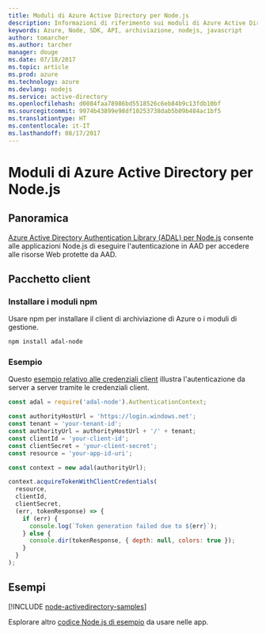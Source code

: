 ```yaml
---
title: Moduli di Azure Active Directory per Node.js
description: Informazioni di riferimento sui moduli di Azure Active Directory per Node.js
keywords: Azure, Node, SDK, API, archiviazione, nodejs, javascript
author: tomarcher
ms.author: tarcher
manager: douge
ms.date: 07/18/2017
ms.topic: article
ms.prod: azure
ms.technology: azure
ms.devlang: nodejs
ms.service: active-directory
ms.openlocfilehash: d0084faa78986bd5518526c6eb84b9c13fdb10bf
ms.sourcegitcommit: 9974b43899e98df10253738dab5b09b484ac1bf5
ms.translationtype: HT
ms.contentlocale: it-IT
ms.lasthandoff: 08/17/2017
---
```

# <a name="azure-active-directory-modules-for-nodejs"></a>Moduli di Azure Active Directory per Node.js

## <a name="overview"></a>Panoramica

[Azure Active Directory Authentication Library (ADAL) per Node.js](https://www.npmjs.com/package/adal-node) consente alle applicazioni Node.js di eseguire l'autenticazione in AAD per accedere alle risorse Web protette da AAD.

## <a name="client-package"></a>Pacchetto client

### <a name="install-the-npm-modules"></a>Installare i moduli npm

Usare npm per installare il client di archiviazione di Azure o i moduli di gestione.

```bash
npm install adal-node
```   

### <a name="example"></a>Esempio

Questo [esempio relativo alle credenziali client](https://github.com/MSOpenTech/azure-activedirectory-library-for-nodejs/blob/master/sample/client-credentials-sample.js) illustra l'autenticazione da server a server tramite le credenziali client.

```javascript
const adal = require('adal-node').AuthenticationContext;

const authorityHostUrl = 'https://login.windows.net';
const tenant = 'your-tenant-id';
const authorityUrl = authorityHostUrl + '/' + tenant;
const clientId = 'your-client-id';
const clientSecret = 'your-client-secret';
const resource = 'your-app-id-uri';

const context = new adal(authorityUrl);

context.acquireTokenWithClientCredentials(
  resource,
  clientId,
  clientSecret,
  (err, tokenResponse) => {
    if (err) {
      console.log(`Token generation failed due to ${err}`);
    } else {
      console.dir(tokenResponse, { depth: null, colors: true });
    }
  }
);
```

## <a name="samples"></a>Esempi

[!INCLUDE [node-activedirectory-samples](../docs-ref-conceptual/includes/activedirectory-samples.md)]

Esplorare altro [codice Node.js di esempio](https://azure.microsoft.com/resources/samples/?platform=nodejs) da usare nelle app.
